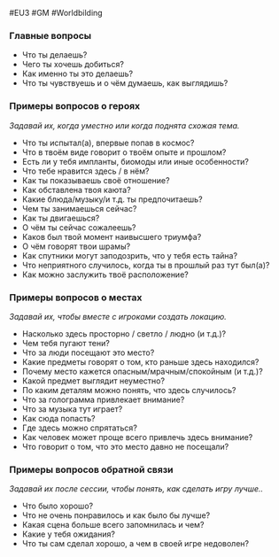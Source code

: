 #EU3 #GM #Worldbilding 

### Главные вопросы
- Что ты делаешь?
- Чего ты хочешь добиться?
- Как именно ты это делаешь?
- Что ты чувствуешь и о чём думаешь, как выглядишь?

### Примеры вопросов о героях
*Задавай их, когда уместно или когда поднята схожая тема.*
- Что ты испытал(а), впервые попав в космос?
- Что в твоём виде говорит о твоём опыте и прошлом?
- Есть ли у тебя импланты, биомоды или иные особенности?
- Что тебе нравится здесь / в нём?
- Как ты показываешь своё отношение?
- Как обставлена твоя каюта?
- Какие блюда/музыку/и т.д. ты предпочитаешь?
- Чем ты занимаешься сейчас?
- Как ты двигаешься?
- О чём ты сейчас сожалеешь?
- Каков был твой момент наивысшего триумфа?
- О чём говорят твои шрамы?
- Как спутники могут заподозрить, что у тебя есть тайна?
- Что неприятного случилось, когда ты в прошлый раз тут был(а)?
- Как можно заслужить твоё расположение?

### Примеры вопросов о местах
*Задавай их, чтобы вместе с игроками создать локацию.*
- Насколько здесь просторно / светло / людно (и т.д.)?
- Чем тебя пугают тени?
- Что за люди посещают это место?
- Какие предметы говорят о том, кто раньше здесь находился?
- Почему место кажется опасным/мрачным/спокойным (и т.д.)?
- Какой предмет выглядит неуместно?
- По каким деталям можно понять, что здесь случилось?
- Что за голограмма привлекает внимание?
- Что за музыка тут играет?
- Как сюда попасть?
- Где здесь можно спрятаться?
- Как человек может проще всего привлечь здесь внимание?
- Что говорит о том, что это место давно не посещали?

### Примеры вопросов обратной связи
*Задавай их после сессии, чтобы понять, как сделать игру лучше..*
- Что было хорошо?
- Что не очень понравилось и как было бы лучше?
- Какая сцена больше всего запомнилась и чем?
- Какие у тебя ожидания?
- Что ты сам сделал хорошо, а чем в своей игре недоволен?